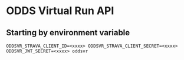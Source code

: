 # ODDS Virtual Run API

## Starting by environment variable

```
ODDSVR_STRAVA_CLIENT_ID=<xxxx> ODDSVR_STRAVA_CLIENT_SECRET=<xxxx> ODDSVR_JWT_SECRET=<xxxx> oddsvr
```
